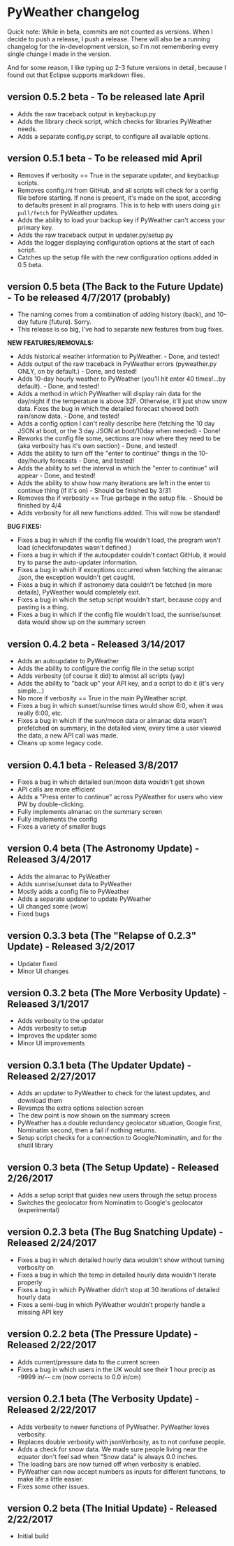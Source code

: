 # PyWeather changelog

Quick note: While in beta, commits are not counted as versions. When I decide to push a release, I push a release. There will also be a running changelog for the in-development version, so I'm not remembering every single change I made in the version.

And for some reason, I like typing up 2-3 future versions in detail, because I found out that Eclipse supports markdown files.

## version 0.5.2 beta - To be released late April
* Adds the raw traceback output in keybackup.py
* Adds the library check script, which checks for libraries PyWeather needs.
* Adds a separate config.py script, to configure all available options.

## version 0.5.1 beta - To be released mid April
* Removes if verbosity == True in the separate updater, and keybackup scripts.
* Removes config.ini from GitHub, and all scripts will check for a config file before starting. If none is present, it's made on the spot, according to defaults present in all programs. This is to help with users doing `git pull/fetch` for PyWeather updates.
* Adds the ability to load your backup key if PyWeather can't access your primary key.
* Adds the raw traceback output in updater.py/setup.py
* Adds the logger displaying configuration options at the start of each script.
* Catches up the setup file with the new configuration options added in 0.5 beta.


## version 0.5 beta (The Back to the Future Update) - To be released 4/7/2017 (probably)
* The naming comes from a combination of adding history (back), and 10-day future (future). Sorry.
* This release is so big, I've had to separate new features from bug fixes.

**NEW FEATURES/REMOVALS:**
* Adds historical weather information to PyWeather. - Done, and tested!
* Adds output of the raw traceback in PyWeather errors (pyweather.py ONLY, on by default.) - Done, and tested!
* Adds 10-day hourly weather to PyWeather (you'll hit enter 40 times!...by default). - Done, and tested!
* Adds a method in which PyWeather will display rain data for the day/night if the temperature is above 32F. Otherwise, it'll just show snow data. Fixes the bug in which the detailed forecast showed both rain/snow data. - Done, and tested!
* Adds a config option I can't really describe here (fetching the 10 day JSON at boot, or the 3 day JSON at boot/10day when needed) - Done!
* Reworks the config file some, sections are now where they need to be (aka verbosity has it's own section) - Done, and tested!
* Adds the ability to turn off the "enter to continue" things in the 10-day/hourly forecasts - Done, and tested!
* Adds the ability to set the interval in which the "enter to continue" will appear - Done, and tested!
* Adds the ability to show how many iterations are left in the enter to continue thing (if it's on) - Should be finished by 3/31
* Removes the if verbosity == True garbage in the setup file. - Should be finished by 4/4
* Adds verbosity for all new functions added. This will now be standard!

**BUG FIXES:**
* Fixes a bug in which if the config file wouldn't load, the program won't load (checkforupdates wasn't defined.)
* Fixes a bug in which if the autoupdater couldn't contact GitHub, it would try to parse the auto-updater information.
* Fixes a bug in which if exceptions occurred when fetching the almanac .json, the exception wouldn't get caught.
* Fixes a bug in which if astronomy data couldn't be fetched (in more details), PyWeather would completely exit.
* Fixes a bug in which the setup script wouldn't start, because copy and pasting is a thing.
* Fixes a bug in which if the config file wouldn't load, the sunrise/sunset data would show up on the summary screen

## version 0.4.2 beta - Released 3/14/2017
* Adds an autoupdater to PyWeather
* Adds the ability to configure the config file in the setup script
* Adds verbosity (of course it did) to almost all scripts (yay)
* Adds the ability to "back up" your API key, and a script to do it (it's very simple...)
* No more if verbosity == True in the main PyWeather script.
* Fixes a bug in which sunset/sunrise times would show 6:0, when it was really 6:00, etc.
* Fixes a bug in which if the sun/moon data or almanac data wasn't prefetched on summary, in the detailed view, every time a user viewed the data, a new API call was made.
* Cleans up some legacy code.

## version 0.4.1 beta - Released 3/8/2017
* Fixes a bug in which detailed sun/moon data wouldn't get shown
* API calls are more efficient
* Adds a "Press enter to continue" across PyWeather for users who view PW by double-clicking.
* Fully implements almanac on the summary screen
* Fully implements the config
* Fixes a variety of smaller bugs

## version 0.4 beta (The Astronomy Update) - Released 3/4/2017
* Adds the almanac to PyWeather
* Adds sunrise/sunset data to PyWeather
* Mostly adds a config file to PyWeather
* Adds a separate updater to update PyWeather
* UI changed some (wow)
* Fixed bugs

## version 0.3.3 beta (The "Relapse of 0.2.3" Update) - Released 3/2/2017
* Updater fixed
* Minor UI changes

## version 0.3.2 beta (The More Verbosity Update) - Released 3/1/2017
* Adds verbosity to the updater
* Adds verbosity to setup
* Improves the updater some
* Minor UI improvements

## version 0.3.1 beta (The Updater Update) - Released 2/27/2017
* Adds an updater to PyWeather to check for the latest updates, and download them
* Revamps the extra options selection screen
* The dew point is now shown on the summary screen
* PyWeather has a double redundancy geolocator situation, Google first, Nominatim second, then a fail if nothing returns.
* Setup script checks for a connection to Google/Nominatim, and for the shutil library

## version 0.3 beta (The Setup Update) - Released 2/26/2017
* Adds a setup script that guides new users through the setup process
* Switches the geolocator from Nominatim to Google's geolocator (experimental)

## version 0.2.3 beta (The Bug Snatching Update) - Released 2/24/2017
* Fixes a bug in which detailed hourly data wouldn't show without turning verbosity on
* Fixes a bug in which the temp in detailed hourly data wouldn't iterate properly
* Fixes a bug in which PyWeather didn't stop at 30 iterations of detailed hourly data
* Fixes a semi-bug in which PyWeather wouldn't properly handle a missing API key

## version 0.2.2 beta (The Pressure Update) - Released 2/22/2017
* Adds current/pressure data to the current screen
* Fixes a bug in which users in the UK would see their 1 hour precip as -9999 in/-- cm (now corrects to 0.0 in/cm)

## version 0.2.1 beta (The Verbosity Update) - Released 2/22/2017
* Adds verbosity to newer functions of PyWeather. PyWeather loves verbosity.
* Replaces double verbosity with jsonVerbosity, as to not confuse people.
* Adds a check for snow data. We made sure people living near the equator don't feel sad when "Snow data" is always 0.0 inches.
* The loading bars are now turned off when verbosity is enabled.
* PyWeather can now accept numbers as inputs for different functions, to make life a little easier.
* Fixes some other issues.

## version 0.2 beta (The Initial Update) - Released 2/22/2017
* Initial build
